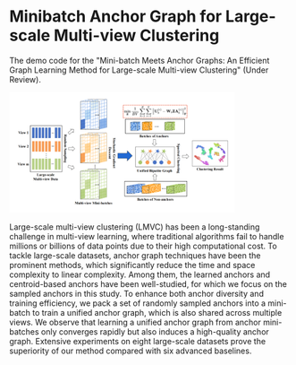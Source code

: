 # Minibatch Anchor Graph for Large-scale Multi-view Clustering

The demo code for the "Mini-batch Meets Anchor Graphs: An Efficient Graph Learning Method for Large-scale Multi-view Clustering" (Under Review).

<img src="./docs/framework.png" alt="Framework" width="80%">

Large-scale multi-view clustering (LMVC) has been a long-standing challenge in multi-view learning, where traditional algorithms fail to handle millions or billions of data points due to their high computational cost. To tackle large-scale datasets, anchor graph techniques have been the prominent methods, which significantly reduce the time and space complexity to linear complexity. Among them, the learned anchors and centroid-based anchors have been well-studied, for which we focus on the sampled anchors in this study. To enhance both anchor diversity and training efficiency, we pack a set of randomly sampled anchors into a mini-batch to train a unified anchor graph, which is also shared across multiple views. We observe that learning a unified anchor graph from anchor mini-batches only converges rapidly but also induces a high-quality anchor graph. Extensive experiments on eight large-scale datasets prove the superiority of our method compared with six advanced baselines.
